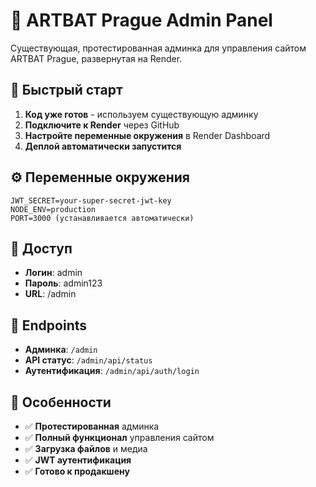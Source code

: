 # 🚀 ARTBAT Prague Admin Panel

Существующая, протестированная админка для управления сайтом ARTBAT Prague, развернутая на Render.

## 🚀 Быстрый старт

1. **Код уже готов** - используем существующую админку
2. **Подключите к Render** через GitHub
3. **Настройте переменные окружения** в Render Dashboard
4. **Деплой автоматически запустится**

## ⚙️ Переменные окружения

```env
JWT_SECRET=your-super-secret-jwt-key
NODE_ENV=production
PORT=3000 (устанавливается автоматически)
```

## 🔐 Доступ

- **Логин**: admin
- **Пароль**: admin123
- **URL**: /admin

## 📱 Endpoints

- **Админка**: `/admin`
- **API статус**: `/admin/api/status`
- **Аутентификация**: `/admin/api/auth/login`

## 🎯 Особенности

- ✅ **Протестированная** админка
- ✅ **Полный функционал** управления сайтом
- ✅ **Загрузка файлов** и медиа
- ✅ **JWT аутентификация**
- ✅ **Готово к продакшену**
